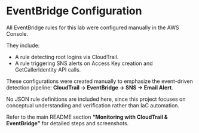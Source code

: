 # EventBridge Configuration

All EventBridge rules for this lab were configured manually in the AWS Console.

They include:
- A rule detecting root logins via CloudTrail.
- A rule triggering SNS alerts on Access Key creation and GetCallerIdentity API calls.

These configurations were created manually to emphasize the event-driven detection pipeline:
**CloudTrail → EventBridge → SNS → Email Alert**.

No JSON rule definitions are included here, since this project focuses on conceptual understanding and verification rather than IaC automation.

Refer to the main README section **“Monitoring with CloudTrail & EventBridge”** for detailed steps and screenshots.
